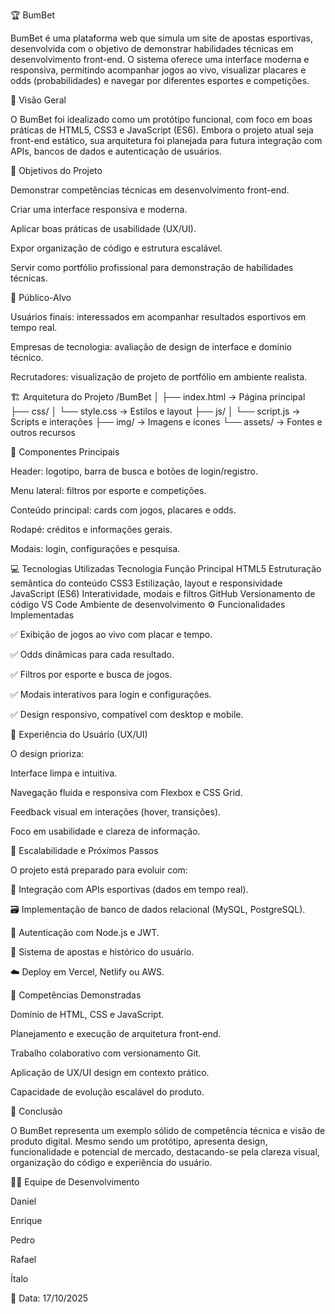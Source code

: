🏆 BumBet

BumBet é uma plataforma web que simula um site de apostas esportivas, desenvolvida com o objetivo de demonstrar habilidades técnicas em desenvolvimento front-end.
O sistema oferece uma interface moderna e responsiva, permitindo acompanhar jogos ao vivo, visualizar placares e odds (probabilidades) e navegar por diferentes esportes e competições.

🎯 Visão Geral

O BumBet foi idealizado como um protótipo funcional, com foco em boas práticas de HTML5, CSS3 e JavaScript (ES6).
Embora o projeto atual seja front-end estático, sua arquitetura foi planejada para futura integração com APIs, bancos de dados e autenticação de usuários.

🧠 Objetivos do Projeto

Demonstrar competências técnicas em desenvolvimento front-end.

Criar uma interface responsiva e moderna.

Aplicar boas práticas de usabilidade (UX/UI).

Expor organização de código e estrutura escalável.

Servir como portfólio profissional para demonstração de habilidades técnicas.

👥 Público-Alvo

Usuários finais: interessados em acompanhar resultados esportivos em tempo real.

Empresas de tecnologia: avaliação de design de interface e domínio técnico.

Recrutadores: visualização de projeto de portfólio em ambiente realista.

🏗️ Arquitetura do Projeto
/BumBet
│
├── index.html         → Página principal
├── css/
│   └── style.css      → Estilos e layout
├── js/
│   └── script.js      → Scripts e interações
├── img/               → Imagens e ícones
└── assets/            → Fontes e outros recursos

🔹 Componentes Principais

Header: logotipo, barra de busca e botões de login/registro.

Menu lateral: filtros por esporte e competições.

Conteúdo principal: cards com jogos, placares e odds.

Rodapé: créditos e informações gerais.

Modais: login, configurações e pesquisa.

💻 Tecnologias Utilizadas
Tecnologia	Função Principal
HTML5	Estruturação semântica do conteúdo
CSS3	Estilização, layout e responsividade
JavaScript (ES6)	Interatividade, modais e filtros
GitHub	Versionamento de código
VS Code	Ambiente de desenvolvimento
⚙️ Funcionalidades Implementadas

✅ Exibição de jogos ao vivo com placar e tempo.

✅ Odds dinâmicas para cada resultado.

✅ Filtros por esporte e busca de jogos.

✅ Modais interativos para login e configurações.

✅ Design responsivo, compatível com desktop e mobile.

🎨 Experiência do Usuário (UX/UI)

O design prioriza:

Interface limpa e intuitiva.

Navegação fluida e responsiva com Flexbox e CSS Grid.

Feedback visual em interações (hover, transições).

Foco em usabilidade e clareza de informação.

🚀 Escalabilidade e Próximos Passos

O projeto está preparado para evoluir com:

🔗 Integração com APIs esportivas (dados em tempo real).

🗃️ Implementação de banco de dados relacional (MySQL, PostgreSQL).

👤 Autenticação com Node.js e JWT.

💸 Sistema de apostas e histórico do usuário.

☁️ Deploy em Vercel, Netlify ou AWS.

🧩 Competências Demonstradas

Domínio de HTML, CSS e JavaScript.

Planejamento e execução de arquitetura front-end.

Trabalho colaborativo com versionamento Git.

Aplicação de UX/UI design em contexto prático.

Capacidade de evolução escalável do produto.

🏁 Conclusão

O BumBet representa um exemplo sólido de competência técnica e visão de produto digital.
Mesmo sendo um protótipo, apresenta design, funcionalidade e potencial de mercado, destacando-se pela clareza visual, organização do código e experiência do usuário.

👨‍💻 Equipe de Desenvolvimento

Daniel

Enrique

Pedro

Rafael

Ítalo

📅 Data: 17/10/2025


